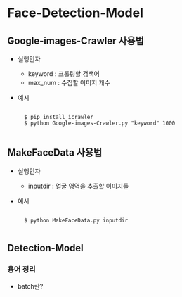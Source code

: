 # Face-Detection-Model

## Google-images-Crawler 사용법
- 실행인자
	- keyword : 크롤링할 검색어
	- max_num : 수집할 이미지 개수

- 예시
	<pre><code>
	$ pip install icrawler
	$ python Google-images-Crawler.py "keyword" 1000
	</code></pre>

## MakeFaceData 사용법
- 실행인자
	- inputdir : 얼굴 영역을 추출할 이미지들

- 예시
	<pre><code>
	$ python MakeFaceData.py inputdir
	</code></pre>

## Detection-Model

### 용어 정리

- batch란?
